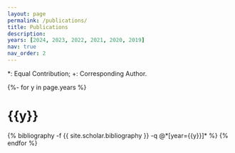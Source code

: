 ```yaml
---
layout: page
permalink: /publications/
title: Publications
description: 
years: [2024, 2023, 2022, 2021, 2020, 2019]
nav: true
nav_order: 2
---
```

<!-- _pages/publications.md -->
<div class="publications">

*: Equal Contribution; +: Corresponding Author.

{%- for y in page.years %}
  <h1 class="year">{{y}}</h1>
  {% bibliography -f {{ site.scholar.bibliography }} -q @*[year={{y}}]* %}
{% endfor %}

</div>
